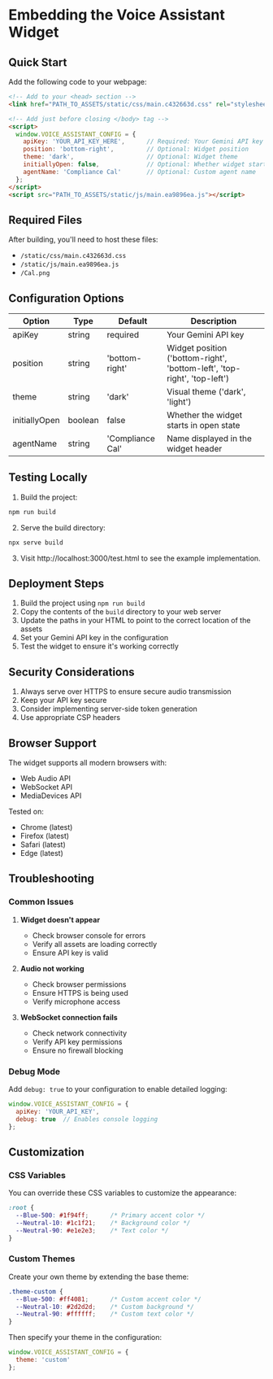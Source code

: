 # Embedding the Voice Assistant Widget

## Quick Start

Add the following code to your webpage:

```html
<!-- Add to your <head> section -->
<link href="PATH_TO_ASSETS/static/css/main.c432663d.css" rel="stylesheet">

<!-- Add just before closing </body> tag -->
<script>
  window.VOICE_ASSISTANT_CONFIG = {
    apiKey: 'YOUR_API_KEY_HERE',      // Required: Your Gemini API key
    position: 'bottom-right',         // Optional: Widget position
    theme: 'dark',                    // Optional: Widget theme
    initiallyOpen: false,             // Optional: Whether widget starts open
    agentName: 'Compliance Cal'       // Optional: Custom agent name
  };
</script>
<script src="PATH_TO_ASSETS/static/js/main.ea9896ea.js"></script>
```

## Required Files

After building, you'll need to host these files:
- `/static/css/main.c432663d.css`
- `/static/js/main.ea9896ea.js`
- `/Cal.png`

## Configuration Options

| Option | Type | Default | Description |
|--------|------|---------|-------------|
| apiKey | string | required | Your Gemini API key |
| position | string | 'bottom-right' | Widget position ('bottom-right', 'bottom-left', 'top-right', 'top-left') |
| theme | string | 'dark' | Visual theme ('dark', 'light') |
| initiallyOpen | boolean | false | Whether the widget starts in open state |
| agentName | string | 'Compliance Cal' | Name displayed in the widget header |

## Testing Locally

1. Build the project:
```bash
npm run build
```

2. Serve the build directory:
```bash
npx serve build
```

3. Visit http://localhost:3000/test.html to see the example implementation.

## Deployment Steps

1. Build the project using `npm run build`
2. Copy the contents of the `build` directory to your web server
3. Update the paths in your HTML to point to the correct location of the assets
4. Set your Gemini API key in the configuration
5. Test the widget to ensure it's working correctly

## Security Considerations

1. Always serve over HTTPS to ensure secure audio transmission
2. Keep your API key secure
3. Consider implementing server-side token generation
4. Use appropriate CSP headers

## Browser Support

The widget supports all modern browsers with:
- Web Audio API
- WebSocket API
- MediaDevices API

Tested on:
- Chrome (latest)
- Firefox (latest)
- Safari (latest)
- Edge (latest)

## Troubleshooting

### Common Issues

1. **Widget doesn't appear**
   - Check browser console for errors
   - Verify all assets are loading correctly
   - Ensure API key is valid

2. **Audio not working**
   - Check browser permissions
   - Ensure HTTPS is being used
   - Verify microphone access

3. **WebSocket connection fails**
   - Check network connectivity
   - Verify API key permissions
   - Ensure no firewall blocking

### Debug Mode

Add `debug: true` to your configuration to enable detailed logging:

```javascript
window.VOICE_ASSISTANT_CONFIG = {
  apiKey: 'YOUR_API_KEY',
  debug: true  // Enables console logging
};
```

## Customization

### CSS Variables

You can override these CSS variables to customize the appearance:

```css
:root {
  --Blue-500: #1f94ff;      /* Primary accent color */
  --Neutral-10: #1c1f21;    /* Background color */
  --Neutral-90: #e1e2e3;    /* Text color */
}
```

### Custom Themes

Create your own theme by extending the base theme:

```css
.theme-custom {
  --Blue-500: #ff4081;      /* Custom accent color */
  --Neutral-10: #2d2d2d;    /* Custom background */
  --Neutral-90: #ffffff;    /* Custom text color */
}
```

Then specify your theme in the configuration:

```javascript
window.VOICE_ASSISTANT_CONFIG = {
  theme: 'custom'
};
